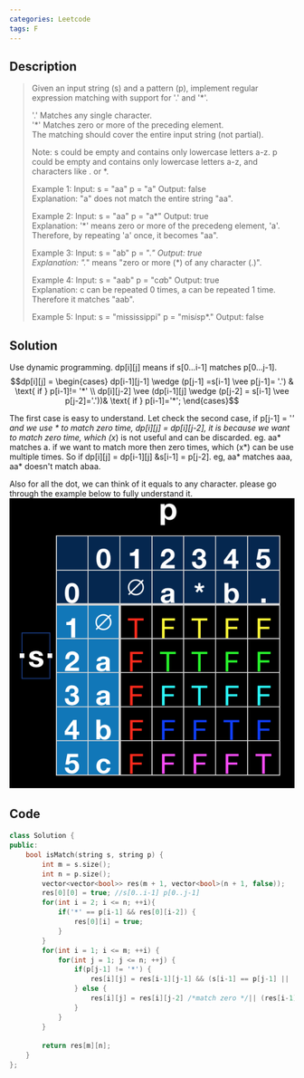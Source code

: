 ```yaml
---
categories: Leetcode
tags: F
---
```


## Description
>Given an input string (s) and a pattern (p), implement regular expression matching with support for '.' and '*'.
>
> '.' Matches any single character.  
'*' Matches zero or more of the preceding element.  
The matching should cover the entire input string (not partial).
>
>Note:
s could be empty and contains only lowercase letters a-z.
p could be empty and contains only lowercase letters a-z, and characters like . or *.
>
>Example 1:
>Input:
s = "aa"
p = "a"
Output: false  
Explanation: "a" does not match the entire string "aa".
>
>Example 2:
Input:
s = "aa"
p = "a*"
Output: true  
Explanation: '*' means zero or more of the precedeng element, 'a'. Therefore, by repeating 'a' once, it becomes "aa".
>
>Example 3:
Input:
s = "ab"
p = ".*"
Output: true  
Explanation: ".*" means "zero or more (*) of any character (.)".
>
>Example 4:
Input:
s = "aab"
p = "c*a*b"
Output: true  
Explanation: c can be repeated 0 times, a can be repeated 1 time. Therefore it matches "aab".
>
>Example 5:
Input:
s = "mississippi"
p = "mis*is*p*."
Output: false

## Solution

Use dynamic programming. dp[i][j] means if s[0...i-1] matches p[0...j-1].
$$dp[i][j] = \begin{cases}
dp[i-1][j-1] \wedge (p[j-1] =s[i-1] \vee p[j-1]= '.') &  \text{ if } p[i-1]!= '*' \\ 
 dp[i][j-2] \vee (dp[i-1][j] \wedge (p[j-2] = s[i-1] \vee p[j-2]='.'))& \text{ if } p[i-1]='*';
\end{cases}$$  

The first case is easy to understand. Let check the second case, if p[j-1] = '*' and we use * to match zero time, dp[i][j] = dp[i][j-2], it is because we want to match zero time, which (x*) is not useful and can be discarded. eg. aa* matches a. if we want to match more then zero times, which (x*) can be use multiple times. So if dp[i][j] = dp[i-1][j] &s[i-1] = p[j-2]. eg, aa* matches aaa, aa* doesn't match abaa. 

Also for all the dot, we can think of it equals to any character. please go through the example below to fully understand it.
![Alt text](../media/pic/10.png)

## Code
```cpp
class Solution {
public:
    bool isMatch(string s, string p) {
        int m = s.size();
        int n = p.size();
        vector<vector<bool>> res(m + 1, vector<bool>(n + 1, false));
        res[0][0] = true; //s[0..i-1] p[0..j-1]
        for(int i = 2; i <= n; ++i){
            if('*' == p[i-1] && res[0][i-2]) {
                res[0][i] = true;
            }
        }
        for(int i = 1; i <= m; ++i) {
            for(int j = 1; j <= n; ++j) {
                if(p[j-1] != '*') {
                    res[i][j] = res[i-1][j-1] && (s[i-1] == p[j-1] || '.' == p[j-1]);
                } else {
                    res[i][j] = res[i][j-2] /*match zero */|| (res[i-1][j] && (s[i-1] == p[j-2] || '.' == p[j-2])/*math more than zero times*/);
                }
            }
        }

        return res[m][n];
    }
};
```
